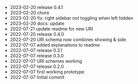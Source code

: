 - 2023-02-20	release 0.4.1
- 2023-02-20	chore
- 2023-02-20	fix: right sidebar not toggling when left hidden
- 2023-02-20	docs: update
- 2022-07-21	update readme for new URI
- 2022-07-20	release 0.4.0
- 2022-07-20	URI schema now combines showing & side
- 2022-07-07	added explanations to readme
- 2022-07-07	release 0.3.1
- 2022-07-07	release 0.3.0
- 2022-07-07	URI schemes working
- 2022-07-07	release 0.2.0
- 2022-07-07	first working prototype
- 2022-07-07	Initial commit
